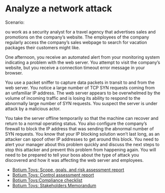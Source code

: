 # Analyze a network attack
<p>Scenario:</p>
<p> ou work as a security analyst for a travel agency that advertises sales and promotions on the company’s website. The employees of the company regularly access the company’s sales webpage to search for vacation packages their customers might like. 

One afternoon, you receive an automated alert from your monitoring system indicating a problem with the web server. You attempt to visit the company’s website, but you receive a connection timeout error message in your browser.

You use a packet sniffer to capture data packets in transit to and from the web server. You notice a large number of TCP SYN requests coming from an unfamiliar IP address. The web server appears to be overwhelmed by the volume of incoming traffic and is losing its ability to respond to the abnormally large number of SYN requests. You suspect the server is under attack by a malicious actor. 

You take the server offline temporarily so that the machine can recover and return to a normal operating status. You also configure the company’s firewall to block the IP address that was sending the abnormal number of SYN requests. You know that your IP blocking solution won’t last long, as an attacker can spoof other IP addresses to get around this block. You need to alert your manager about this problem quickly and discuss the next steps to stop this attacker and prevent this problem from happening again. You will need to be prepared to tell your boss about the type of attack you discovered and how it was affecting the web server and employees.</p>
- [Botium Toys: Scope, goals, and risk assessment report](https://drive.google.com/file/d/16KtqjkbKVW0vO6KmYmh3b6ptEz3ph6R4/view?usp=sharing)
- [Botium Toys: Control assessment report](https://drive.google.com/file/d/1FYTYkji_m_crwWyWjbMsafTVmwRhyc9j/view?usp=sharing)
- [Botium Toys:Compliance checklist](https://drive.google.com/file/d/1ULaHSghvPHOMx92odW775tAgJ0O2N5fh/view?usp=sharing)
- [Botium Toys: Stakeholders Memorandum](https://drive.google.com/file/d/11jQhQJqG-K3kjQgFTlkjGet-rn0aSJ2c/view?usp=sharing)
<h1></h1>
